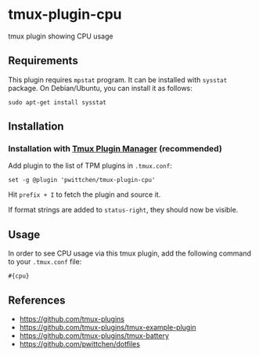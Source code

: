 # tmux-plugin-cpu
tmux plugin showing CPU usage

Requirements
------------

This plugin requires `mpstat` program. It can be installed with `sysstat` package.
On Debian/Ubuntu, you can install it as follows:

```
sudo apt-get install sysstat
```

Installation
------------
### Installation with [Tmux Plugin Manager](https://github.com/tmux-plugins/tpm) (recommended)

Add plugin to the list of TPM plugins in `.tmux.conf`:

```
set -g @plugin 'pwittchen/tmux-plugin-cpu'
```

Hit `prefix + I` to fetch the plugin and source it.

If format strings are added to `status-right`, they should now be visible.

Usage
-----

In order to see CPU usage via this tmux plugin, add the following command to your `.tmux.conf` file:

```
#{cpu}
```

References
----------
- https://github.com/tmux-plugins
- https://github.com/tmux-plugins/tmux-example-plugin
- https://github.com/tmux-plugins/tmux-battery
- https://github.com/pwittchen/dotfiles
